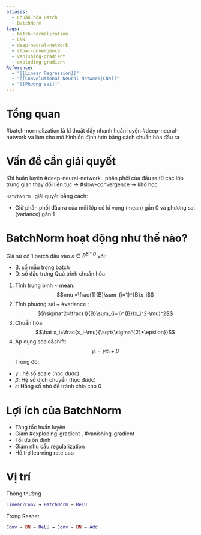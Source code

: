 ```yaml
---
aliases:
  - Chuẩn hóa Batch
  - BatchNorm
tags:
  - batch-normalization
  - CNN
  - deep-neural-network
  - slow-convergence
  - vanishing-gradient
  - exploding-gradient
Reference:
  - "[[Linear Regression]]"
  - "[[Convolutional Neural Network|CNN]]"
  - "[[Phương sai]]"
---
```

# Tổng quan
#batch-normalization là kĩ thuật đẩy nhanh huấn luyện #deep-neural-network  và làm cho mô hình ổn định hơn bằng cách chuẩn hóa đầu ra 
# Vấn đề cần giải quyết

Khi huấn luyện #deep-neural-network , phân phối của đầu ra từ các lớp trung gian thay đổi liên tục -> #slow-convergence -> khó học

`BatchNorm ` giải quyết bằng cách:
- Giữ phấn phối đầu ra của mỗi lớp có kì vọng (mean) gần 0 và phương sai (variance) gần 1
# BatchNorm hoạt động như thế nào?

Giả sử có 1 batch đầu vào $x\in R^{B*D}$ với:
- B: số mẫu trong batch
- D: số đặc trưng
Quá trình chuẩn hóa:
1. Tính trung bình ~ mean:
	$$\mu =\frac{1}{B}\sum_{i=1}^{B}x_i$$
2. Tính phương sai ~ #variance :
	$$\sigma^2=\frac{1}{B}\sum_{i=1}^{B}(x_i^2-\mu)^2$$
3. Chuẩn hóa:
	$$\hat x_i=\frac{x_i-\mu}{\sqrt{\sigma^{2}+\epsilon}}$$
4. Áp dụng scale&shift:
	$$y_{i}=\gamma \hat x_i+\beta$$
Trong đó:
- $\gamma$ : hệ số scale (học được)
- $\beta$: Hệ số dịch chuyển (học được)
- $\epsilon$: Hằng số nhỏ để tránh chia cho 0
# Lợi ích của BatchNorm

- Tăng tốc huấn luyện
- Giảm #exploding-gradient , #vanishing-gradient 
- Tối ưu ổn định
- Giảm nhu cầu regularization
- Hỗ trợ learning rate cao 

# Vị trí 

Thông thường
```lua
Linear/Conv → BatchNorm → ReLU
```

Trong Resnet
```lua
Conv → BN → ReLU → Conv → BN → Add
```

